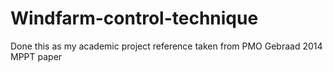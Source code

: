 # Windfarm-control-technique
Done this as my academic project reference taken from PMO Gebraad 2014 MPPT paper
